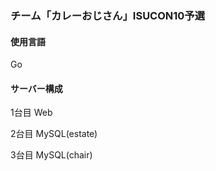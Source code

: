 ### チーム「カレーおじさん」ISUCON10予選

#### 使用言語

Go

#### サーバー構成

1台目 Web

2台目 MySQL(estate)

3台目 MySQL(chair)
